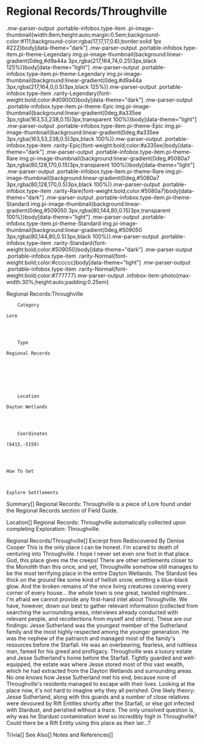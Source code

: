# Regional Records/Throughville

.mw-parser-output .portable-infobox.type-item .pi-image-thumbnail{width:8em;height:auto;margin:0.5em;background-color:#111;background-color:rgba(17,17,17,0.6);border:solid 1px #222}body[data-theme="dark"] .mw-parser-output .portable-infobox.type-item.pi-theme-Legendary img.pi-image-thumbnail{background:linear-gradient(0deg,#d9a44a 3px,rgba(217,164,74,0.25)3px,black 125%)}body[data-theme="light"] .mw-parser-output .portable-infobox.type-item.pi-theme-Legendary img.pi-image-thumbnail{background:linear-gradient(0deg,#d9a44a 3px,rgba(217,164,0,0.5)3px,black 125%)}.mw-parser-output .portable-infobox.type-item .rarity-Legendary{font-weight:bold;color:#d09000}body[data-theme="dark"] .mw-parser-output .portable-infobox.type-item.pi-theme-Epic img.pi-image-thumbnail{background:linear-gradient(0deg,#a335ee 3px,rgba(163,53,238,0.15)3px,transparent 100%)}body[data-theme="light"] .mw-parser-output .portable-infobox.type-item.pi-theme-Epic img.pi-image-thumbnail{background:linear-gradient(0deg,#a335ee 3px,rgba(163,53,238,0.5)3px,black 100%)}.mw-parser-output .portable-infobox.type-item .rarity-Epic{font-weight:bold;color:#a335ee}body[data-theme="dark"] .mw-parser-output .portable-infobox.type-item.pi-theme-Rare img.pi-image-thumbnail{background:linear-gradient(0deg,#5080a7 3px,rgba(80,128,170,0.15)3px,transparent 100%)}body[data-theme="light"] .mw-parser-output .portable-infobox.type-item.pi-theme-Rare img.pi-image-thumbnail{background:linear-gradient(0deg,#5080a7 3px,rgba(80,128,170,0.5)3px,black 100%)}.mw-parser-output .portable-infobox.type-item .rarity-Rare{font-weight:bold;color:#5080a7}body[data-theme="dark"] .mw-parser-output .portable-infobox.type-item.pi-theme-Standard img.pi-image-thumbnail{background:linear-gradient(0deg,#509050 3px,rgba(80,144,80,0.15)3px,transparent 100%)}body[data-theme="light"] .mw-parser-output .portable-infobox.type-item.pi-theme-Standard img.pi-image-thumbnail{background:linear-gradient(0deg,#509050 3px,rgba(80,144,80,0.5)3px,black 100%)}.mw-parser-output .portable-infobox.type-item .rarity-Standard{font-weight:bold;color:#509050}body[data-theme="dark"] .mw-parser-output .portable-infobox.type-item .rarity-Normal{font-weight:bold;color:#cccccc}body[data-theme="light"] .mw-parser-output .portable-infobox.type-item .rarity-Normal{font-weight:bold;color:#777777}.mw-parser-output .infobox-item-photo{max-width:30%;height:auto;padding:0.25em}

Regional Records:Throughville

	

	
		Category
	
	Lore



	
		Type
	
	Regional Records




	

	
		Location
	
	Dayton Wetlands



	
		Coordinates
	
	(6415,-5159)




	How To Get


	
	Explore Settlements






Summary[]
Regional Records: Throughville is a piece of Lore found under the Regional Records section of Field Guide.

Location[]
Regional Records: Throughville automatically collected upon completing Exploration: Throughville.

Regional Records/Throughville[]
Excerpt from Rediscovered
By Denise Cooper
This is the only place I can be honest. I'm scared to death of venturing into Throughville. I hope I never set even one foot in that place.
God, this place gives me the creeps! There are other settlements closer to the Monolith than this once, and yet, Throughville somehow still manages to be the most terrifying place in the entire Dayton Wetlands. The Stardust lies thick on the ground like some kind of hellish snow, emitting a blue-black glow. And the broken remains of the once living creatures covering every corner of every house... the whole town is one great, twisted nightmare...
I'm afraid we cannot provide any first-hand intel about Throughville. We have, however, down our best to gather relevant information (collected from searching the surrounding areas, interviews already conducted with relevant people, and recollections from myself and others). These are our findings:
Jesse Sutherland was the youngest member of the Sutherland family and the most highly respected among the younger generation. He was the nephew of the patriarch and managed most of the family's resources before the Starfall. He was an overbearing, fearless, and ruthless man, famed for his greed and profligacy. Throughville was a luxury estate and Jesse Sutherland's home before the Starfall. Tightly guarded and well-equipped, the estate was where Jesse stored most of this vast wealth, which he had extracted from the Dayton Wetlands and surrounding areas. No one knows how Jesse Sutherland met his end, because none of Throughville's residents managed to escape with their lives. Looking at the place now, it's not hard to imagine why they all perished. One likely theory:
Jesse Sutherland, along with this guards and a number of close relatives were devoured by Rift Entitles shortly after the Starfall, or else got infected with Stardust, and perished without a trace.
The only unsolved question is, why was he Stardust contamination level so incredibly high in Throughville? Could there be a Rift Entity using this place as their lair...?

Trivia[]
See Also[]
Notes and References[]
